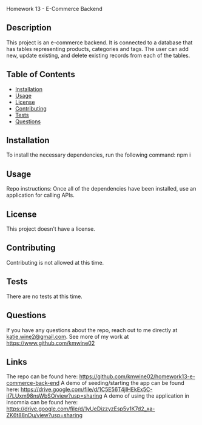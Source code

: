 Homework 13 - E-Commerce Backend

## Description

This project is an e-commerce backend. It is connected to a database that has tables representing products, categories and tags. The user can add new, update existing, and delete existing records from each of the tables.

## Table of Contents

- [Installation](#installation)
- [Usage](#usage)
- [License](#license)
- [Contributing](#contributing)
- [Tests](#tests)
- [Questions](#questions)

## Installation

To install the necessary dependencies, run the following command:
npm i

## Usage

Repo instructions: Once all of the dependencies have been installed, use an application for calling APIs.

## License

This project doesn't have a license.

## Contributing

Contributing is not allowed at this time.

## Tests

There are no tests at this time.

## Questions

If you have any questions about the repo, reach out to me directly at katie.wine2@gmail.com. See more of my work at https://www.github.com/kmwine02

## Links

The repo can be found here: https://github.com/kmwine02/homework13-e-commerce-back-end
A demo of seeding/starting the app can be found here: https://drive.google.com/file/d/1C5E56T4jlHEkEx5C-iI7LUxm98nsWbSO/view?usp=sharing
A demo of using the application in insomnia can be found here: https://drive.google.com/file/d/1yUeDizzyzEsp5v1K7d2_xa-ZK6t88nDu/view?usp=sharing
